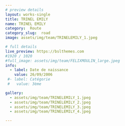 ```yaml
---
# preview details
layout: works-single
title: TRINEL EMILY
name: TRINEL EMILY
category:  Route
category_slug:  road
image: assets/img/team/TRINELEMILY_1.jpeg

# full details
live_preview: https://bslthemes.com
#1920 / 1020
#full_image: assets/img/team/FELIXMOULIN_large.jpeg
info:
  - label: Date de naissance
    value: 26/09/2006
 #- label: Catégorie 
 #   value: 3ème

gallery:
  - assets/img/team/TRINELEMILY_1.jpeg
  - assets/img/team/TRINELEMILY_2.jpeg
  - assets/img/team/TRINELEMILY_3.jpeg
  - assets/img/team/TRINELEMILY_4.jpeg

---
```

